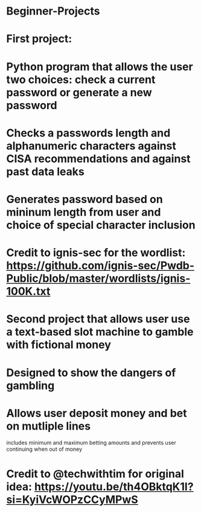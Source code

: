 # Beginner-Projects

# First project:
# Python program that allows the user two choices: check a current password or generate a new password
# Checks a passwords length and alphanumeric characters against CISA recommendations and against past data leaks
# Generates password based on mininum length from user and choice of special character inclusion
# Credit to ignis-sec for the wordlist: https://github.com/ignis-sec/Pwdb-Public/blob/master/wordlists/ignis-100K.txt

# Second project that allows user use a text-based slot machine to gamble with fictional money
# Designed to show the dangers of gambling 
# Allows user deposit money and bet on mutliple lines
includes minimum and maximum betting amounts and prevents user continuing when out of money
# Credit to @techwithtim for original idea: https://youtu.be/th4OBktqK1I?si=KyiVcWOPzCCyMPwS
